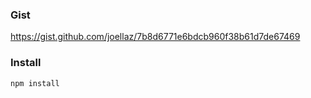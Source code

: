 ### Gist
https://gist.github.com/joellaz/7b8d6771e6bdcb960f38b61d7de67469

### Install

```sh
npm install
```
